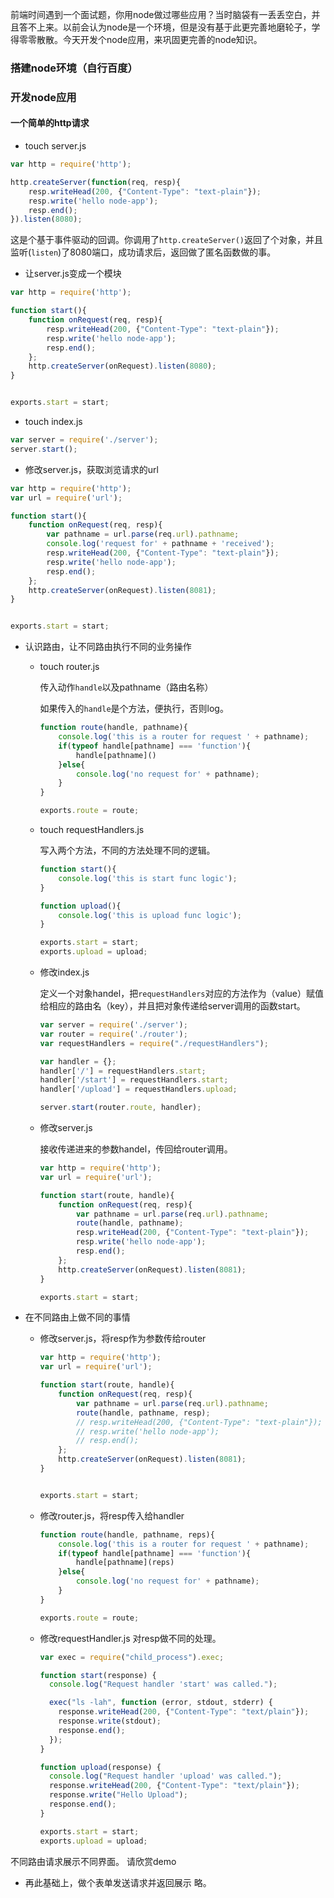 前端时间遇到一个面试题，你用node做过哪些应用？当时脑袋有一丢丢空白，并且答不上来。以前会认为node是一个环境，但是没有基于此更完善地磨轮子，学得零零散散。今天开发个node应用，来巩固更完善的node知识。


### 搭建node环境（自行百度）

### 开发node应用
#### 一个简单的http请求
- touch server.js

```js
var http = require('http');

http.createServer(function(req, resp){
    resp.writeHead(200, {"Content-Type": "text-plain"});
    resp.write('hello node-app');
    resp.end();
}).listen(8080);
```
这是个基于事件驱动的回调。你调用了`http.createServer()`返回了个对象，并且监听(`listen`)了8080端口，成功请求后，返回做了匿名函数做的事。

- 让server.js变成一个模块

```js
var http = require('http');

function start(){
    function onRequest(req, resp){
        resp.writeHead(200, {"Content-Type": "text-plain"});
        resp.write('hello node-app');
        resp.end();
    };
    http.createServer(onRequest).listen(8080);
}


exports.start = start;
```

- touch index.js

```js
var server = require('./server');
server.start();
```

- 修改server.js，获取浏览请求的url

```js
var http = require('http');
var url = require('url');

function start(){
    function onRequest(req, resp){
        var pathname = url.parse(req.url).pathname;
        console.log('request for' + pathname + 'received');
        resp.writeHead(200, {"Content-Type": "text-plain"});
        resp.write('hello node-app');
        resp.end();
    };
    http.createServer(onRequest).listen(8081);
}


exports.start = start;

```
- 认识路由，让不同路由执行不同的业务操作
	- touch router.js

		传入动作`handle`以及pathname（路由名称）
		
		如果传入的`handle`是个方法，便执行，否则log。

		```js
		function route(handle, pathname){
		    console.log('this is a router for request ' + pathname);
		    if(typeof handle[pathname] === 'function'){
		        handle[pathname]()
		    }else{
		        console.log('no request for' + pathname);
		    }
		}
		
		exports.route = route;
		```
	- touch requestHandlers.js

		写入两个方法，不同的方法处理不同的逻辑。

		```js
		function start(){
		    console.log('this is start func logic');
		}
		
		function upload(){
		    console.log('this is upload func logic');
		}
		
		exports.start = start;
		exports.upload = upload;
		```

	- 修改index.js

		定义一个对象handel，把`requestHandlers`对应的方法作为（value）赋值给相应的路由名（key），并且把对象传递给server调用的函数start。

		```js
		var server = require('./server');
		var router = require('./router');
		var requestHandlers = require("./requestHandlers");
		
		var handler = {};
		handler['/'] = requestHandlers.start;
		handler['/start'] = requestHandlers.start;
		handler['/upload'] = requestHandlers.upload;
		
		server.start(router.route, handler);
		```

	- 修改server.js

		接收传递进来的参数handel，传回给router调用。

		```js
		var http = require('http');
		var url = require('url');
		
		function start(route, handle){
		    function onRequest(req, resp){
		        var pathname = url.parse(req.url).pathname;
		        route(handle, pathname);
		        resp.writeHead(200, {"Content-Type": "text-plain"});
		        resp.write('hello node-app');
		        resp.end();
		    };
		    http.createServer(onRequest).listen(8081);
		}
		
		exports.start = start;
		
		```

- 在不同路由上做不同的事情

	- 修改server.js，将resp作为参数传给router

		```js
		var http = require('http');
		var url = require('url');
		
		function start(route, handle){
		    function onRequest(req, resp){
		        var pathname = url.parse(req.url).pathname;
		        route(handle, pathname, resp);
		        // resp.writeHead(200, {"Content-Type": "text-plain"});
		        // resp.write('hello node-app');
		        // resp.end();
		    };
		    http.createServer(onRequest).listen(8081);
		}
		
		
		exports.start = start;
		```
	- 修改router.js，将resp传入给handler
		
		```js
		function route(handle, pathname, reps){
		    console.log('this is a router for request ' + pathname);
		    if(typeof handle[pathname] === 'function'){
		        handle[pathname](reps)
		    }else{
		        console.log('no request for' + pathname);
		    }
		}
		
		exports.route = route;
		```
	- 修改requestHandler.js
		对resp做不同的处理。
		
		```js
		var exec = require("child_process").exec;

		function start(response) {
		  console.log("Request handler 'start' was called.");
		
		  exec("ls -lah", function (error, stdout, stderr) {
		    response.writeHead(200, {"Content-Type": "text/plain"});
		    response.write(stdout);
		    response.end();
		  });
		}
		
		function upload(response) {
		  console.log("Request handler 'upload' was called.");
		  response.writeHead(200, {"Content-Type": "text/plain"});
		  response.write("Hello Upload");
		  response.end();
		}
		
		exports.start = start;
		exports.upload = upload;
		```

不同路由请求展示不同界面。
请欣赏demo


- 再此基础上，做个表单发送请求并返回展示
略。




  